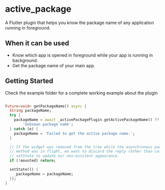 # active_package

A Flutter plugin that helps you know the package name of any application running in foreground.

## When it can be used

- Know which app is opened in foreground while your app is running in background.
- Get the package name of your main app.

## Getting Started

Check the example folder for a complete working example about the plugin

```dart

Future<void> getPackageName() async {
  String packageName;
  try {
    packageName = await _activePackagePlugin.getActivePackageName() ??
        'Unknown package name';
  } catch (e) {
    packageName = 'Failed to get the active package name.';
  }

  // If the widget was removed from the tree while the asynchronous package name
  // method was in flight, we want to discard the reply rather than calling
  // setState to update our non-existent appearance.
  if (!mounted) return;

  setState(() {
    _packageName = packageName;
  });
}

```
